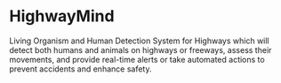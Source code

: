 # HighwayMind
Living Organism and Human Detection System for Highways
which will detect both humans and animals on highways or freeways, assess their movements, and provide real-time alerts or take automated actions to prevent accidents and enhance safety.
